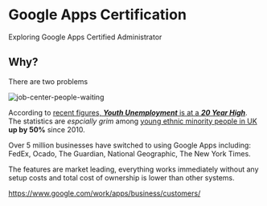 # Google Apps Certification

Exploring Google Apps Certified Administrator

## Why?

There are two problems

![job-center-people-waiting](https://cloud.githubusercontent.com/assets/194400/10373918/3610fe5a-6de8-11e5-98f1-40b6da171bf9.jpg)

According to [recent figures, ***Youth Unemployment*** is at a ***20 Year
High***](http://www.theguardian.com/society/2015/feb/22/youth-unemployment-jobless-figure).
The statistics are *espcially grim* among [young ethnic minority people in
UK](http://www.theguardian.com/society/2015/mar/10/50-rise-in-long-term-unemployed-youngsters-from-uk-ethnic-minorities) **up by 50%** since 2010.


Over 5 million businesses have switched to using Google Apps including:
FedEx, Ocado, The Guardian, National Geographic, The New York Times.

The features are market leading, everything works immediately without
any setup costs and total cost of ownership is lower than other systems.




https://www.google.com/work/apps/business/customers/
